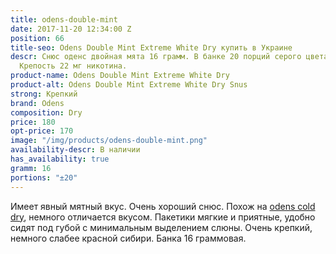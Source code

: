 ```yaml
---
title: odens-double-mint
date: 2017-11-20 12:34:00 Z
position: 66
title-seo: Odens Double Mint Extreme White Dry купить в Украине
descr: Снюс оденс двойная мята 16 грамм. В банке 20 порций серого цвета. Очень крепкий.
  Крепость 22 мг никотина.
product-name: Odens Double Mint Extreme White Dry
product-alt: Odens Double Mint Extreme White Dry Snus
strong: Крепкий
brand: Odens
composition: Dry
price: 180
opt-price: 170
image: "/img/products/odens-double-mint.png"
availability-descr: В наличии
has_availability: true
gramm: 16
portions: "±20"
---
```


Имеет явный мятный вкус. Очень хороший снюс. Похож на [odens cold dry](/odens-cold-dry), немного отличается вкусом.
Пакетики мягкие и приятные, удобно сидят под губой с минимальным выделением слюны. Очень крепкий, немного слабее красной сибири. Банка 16 граммовая.